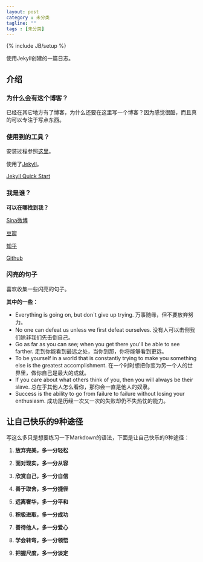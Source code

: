 ```yaml
---
layout: post
category : 未分类
tagline: ""
tags : [未分类]
---
```

{% include JB/setup %}

使用Jekyll创建的一篇日志。


## 介绍 

### 为什么会有这个博客？

已经在其它地方有了博客，为什么还要在这里写一个博客？因为感觉很酷，而且真的可以专注于写点东西。


### 使用到的工具？

安装过程参照[这里](http://jekyllbootstrap.com/)。

使用了[Jekyll](http://jekyllrb.com/)。

[Jekyll Quick Start](http://jekyllbootstrap.com/usage/jekyll-quick-start.html)



### 我是谁？

**可以在哪找到我？**

[Sina微博](http://jekyllbootstrap.com/usage/jekyll-quick-start.html)

[豆瓣](http://www.douban.com/people/conanxin/)

[知乎](http://www.zhihu.com/people/xin-hai-lin)

[Github](https://github.com/conanxin)

### 闪亮的句子

喜欢收集一些闪亮的句子。

**其中的一些：**

- Everything is going on, but don`t give up trying. 万事随缘，但不要放弃努力。
- No one can defeat us unless we first defeat ourselves. 没有人可以击倒我们除非我们先击倒自己。
- Go as far as you can see; when you get there you'll be able to see farther. 走到你能看到最远之处，当你到那，你将能够看到更远。
- To be yourself in a world that is constantly trying to make you something else is the greatest accomplishment. 在一个时时想把你变为另一个人的世界里，做你自己是最大的成就。
- If you care about what others think of you, then you will always be their slave. 总在乎其他人怎么看你，那你会一直是他人的奴隶。
- Success is the ability to go from failure to failure without losing your enthusiasm. 成功是历经一次又一次的失败却仍不失热忱的能力。



## 让自己快乐的9种途径

写这么多只是想要练习一下Markdown的语法，下面是让自己快乐的9种途径：

1. **放弃完美，多一分轻松**   

2. **面对现实，多一分从容**   

3. **欣赏自己，多一分自信**  
  	
4. **善于取舍，多一分捷径**   

5. **远离奢华，多一分平和**

6. **积极进取，多一分成功**

7. **善待他人，多一分爱心**

8. **学会转弯，多一分领悟**

9. **把握尺度，多一分淡定**
